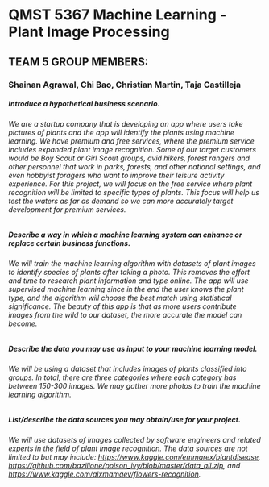 # QMST 5367 Machine Learning - Plant Image Processing

## TEAM 5 GROUP MEMBERS:
### Shainan Agrawal, Chi Bao, Christian Martin, Taja Castilleja


##### Introduce a hypothetical business scenario. 
###### We are a startup company that is developing an app where users take pictures of plants and the app will identify the plants using machine learning. We have premium and free services, where the premium service includes expanded plant image recognition. Some of our target customers would be Boy Scout or Girl Scout groups, avid hikers, forest rangers and other personnel that work in parks, forests, and other national settings, and even hobbyist foragers who want to improve their leisure activity experience. For this project, we will focus on the free service where plant recognition will be limited to specific types of plants. This focus will help us test the waters as far as demand so we can more accurately target development for premium services.

##### Describe a way in which a machine learning system can enhance or replace certain business functions. 
###### We will train the machine learning algorithm with datasets of plant images to identify species of plants after taking a photo. This removes the effort and time to research plant information and type online. The app will use supervised machine learning since in the end the user knows the plant type, and the algorithm will choose the best match using statistical significance. The beauty of this app is that as more users contribute images from the wild to our dataset, the more accurate the model can become.

##### Describe the data you may use as input to your machine learning model. 
###### We will be using a dataset that includes images of plants classified into groups. In total, there are three categories where each category has between 150-300 images. We may gather more photos to train the machine learning algorithm.

##### List/describe the data sources you may obtain/use for your project. 
###### We will use datasets of images collected by software engineers and related experts in the field of plant image recognition. The data sources are not limited to but may include: https://www.kaggle.com/emmarex/plantdisease, https://github.com/bazilione/poison_ivy/blob/master/data_all.zip, and https://www.kaggle.com/alxmamaev/flowers-recognition.
